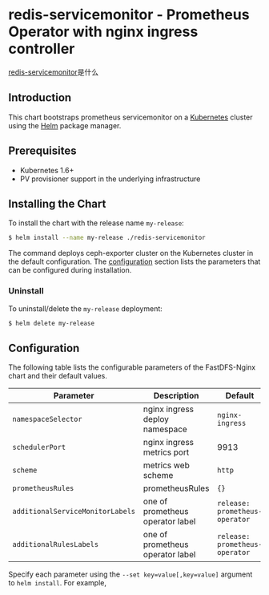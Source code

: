 # redis-servicemonitor - Prometheus Operator with nginx ingress controller 

[redis-servicemonitor](https://)是什么

## Introduction

This chart bootstraps prometheus servicemonitor on a [Kubernetes](http://kubernetes.io) cluster using the [Helm](https://helm.sh) package manager.

## Prerequisites

- Kubernetes 1.6+
- PV provisioner support in the underlying infrastructure

## Installing the Chart

To install the chart with the release name `my-release`:

```bash
$ helm install --name my-release ./redis-servicemonitor
```

The command deploys ceph-exporter cluster on the Kubernetes cluster in the default configuration. The [configuration](#configuration) section lists the parameters that can be configured during installation.

### Uninstall

To uninstall/delete the `my-release` deployment:

```bash
$ helm delete my-release
```

## Configuration

The following table lists the configurable parameters of the FastDFS-Nginx chart and their default values.

| Parameter                  | Description                         | Default                                |
| -----------------------    | ----------------------------------- | -------------------------------------- |
| `namespaceSelector`        | nginx ingress deploy namespace      | `nginx-ingress`
| `schedulerPort`            | nginx ingress metrics port          | 9913
| `scheme`                   | metrics web scheme                  | `http`
| `prometheusRules`          | prometheusRules                | `{}`                                   |
| `additionalServiceMonitorLabels`| one of prometheus operator label| `release: prometheus-operator`|
| `additionalRulesLabels`    | one of prometheus operator label| `release: prometheus-operator`  |

Specify each parameter using the `--set key=value[,key=value]` argument to `helm install`. For example,


